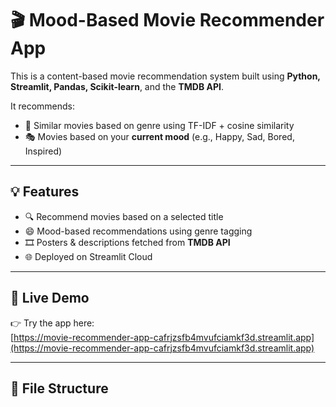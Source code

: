 # 🎬 Mood-Based Movie Recommender App

This is a content-based movie recommendation system built using **Python, Streamlit, Pandas, Scikit-learn**, and the **TMDB API**.

It recommends:
- 🎯 Similar movies based on genre using TF-IDF + cosine similarity
- 🎭 Movies based on your **current mood** (e.g., Happy, Sad, Bored, Inspired)

---

## 💡 Features

- 🔍 Recommend movies based on a selected title
- 😄 Mood-based recommendations using genre tagging
- 🎞️ Posters & descriptions fetched from **TMDB API**
- 🌐 Deployed on Streamlit Cloud

---

## 🚀 Live Demo

👉 Try the app here:  
[https://movie-recommender-app-cafrjzsfb4mvufciamkf3d.streamlit.app](https://movie-recommender-app-cafrjzsfb4mvufciamkf3d.streamlit.app)

---

## 📂 File Structure

